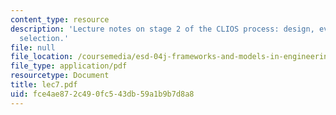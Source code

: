 ```yaml
---
content_type: resource
description: 'Lecture notes on stage 2 of the CLIOS process: design, evaluation, and
  selection.'
file: null
file_location: /coursemedia/esd-04j-frameworks-and-models-in-engineering-systems-engineering-system-design-spring-2007/fce4ae872c490fc543db59a1b9b7d8a8_lec7.pdf
file_type: application/pdf
resourcetype: Document
title: lec7.pdf
uid: fce4ae87-2c49-0fc5-43db-59a1b9b7d8a8
---
```

